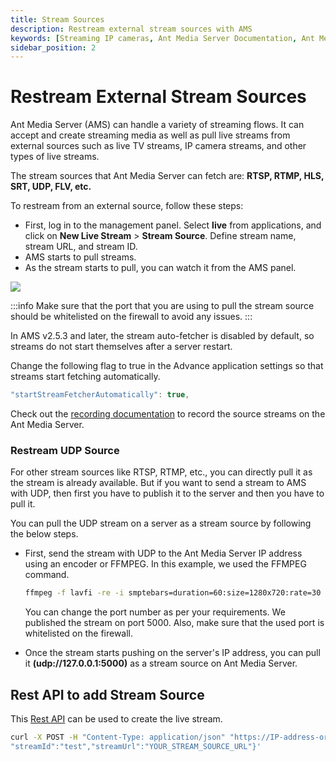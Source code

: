 ```yaml
---
title: Stream Sources
description: Restream external stream sources with AMS
keywords: [Streaming IP cameras, Ant Media Server Documentation, Ant Media Server Tutorials]
sidebar_position: 2
---
```


# Restream External Stream Sources

Ant Media Server (AMS) can handle a variety of streaming flows. It can accept and create streaming media as well as pull live streams from external sources such as live TV streams, IP camera streams, and other types of live streams.

The stream sources that Ant Media Server can fetch are: **RTSP, RTMP, HLS, SRT, UDP, FLV, etc.**

To restream from an external source, follow these steps:

- First, log in to the management panel. Select **live** from applications, and click on 
**New Live Stream** > **Stream Source**. Define stream name, stream URL, and stream ID.
- AMS starts to pull streams.
- As the stream starts to pull, you can watch it from the AMS panel.

![](@site/static/img/publish-live-stream/IP-Camera-and-External-Sources/Stream-Source.png)

:::info
Make sure that the port that you are using to pull the stream source should be whitelisted on the firewall to avoid any issues.
:::

In AMS v2.5.3 and later, the stream auto-fetcher is disabled by default, so streams do not start themselves after a server restart. 

Change the following flag to true in the Advance application settings so that streams start fetching automatically.

```js
"startStreamFetcherAutomatically": true,
```

Check out the [recording documentation](https://antmedia.io/docs/category/recording-live-streams/) to record the source streams on the Ant Media Server.

### Restream UDP Source

For other stream sources like RTSP, RTMP, etc., you can directly pull it as the stream is already available. But if you want to send a stream to AMS with UDP, then first you have to publish it to the server and then you have to pull it.

You can pull the UDP stream on a server as a stream source by following the below steps.

 - First, send the stream with UDP to the Ant Media Server IP address using an encoder or FFMPEG. In this example, we used the FFMPEG command.

   ```bash
   ffmpeg -f lavfi -re -i smptebars=duration=60:size=1280x720:rate=30 -f lavfi -re -i sine=frequency=1000:duration=60:sample_rate=44100 -pix_fmt yuv420p -c:v libx264 -b:v 1000k -g 30 -keyint_min 120 -profile:v baseline -preset veryfast -f mpegts "udp://server-IP:5000?pkt_size=1316"
   ```

   You can change the port number as per your requirements. We published the stream on port 5000. Also, make sure that the used port is whitelisted on the firewall.

 - Once the stream starts pushing on the server's IP address, you can pull it  **(udp://127.0.0.1:5000)** as a stream source on Ant Media Server.

## Rest API to add Stream Source

This [Rest API](https://antmedia.io/rest/#/default/createBroadcast) can be used to create the live stream.

```bash
curl -X POST -H "Content-Type: application/json" "https://IP-address-or-domain:5443/App-Name/rest/v2/broadcasts/create?autoStart=false" -d '{ "type":"streamSource","name":"test",
"streamId":"test","streamUrl":"YOUR_STREAM_SOURCE_URL"}'
```
